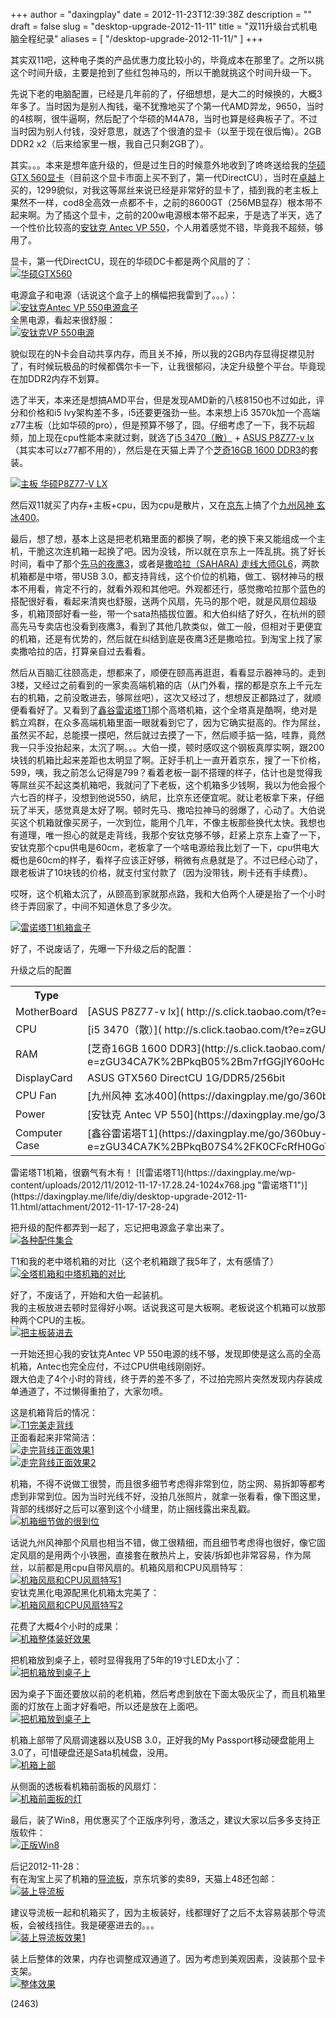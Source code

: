 +++
author = "daxingplay"
date = 2012-11-23T12:39:38Z
description = ""
draft = false
slug = "desktop-upgrade-2012-11-11"
title = "双11升级台式机电脑全程纪录"
aliases = [
    "/desktop-upgrade-2012-11-11/"
]
+++


其实双11吧，这种电子类的产品优惠力度比较小的，毕竟成本在那里了。之所以挑这个时间升级，主要是抢到了些红包神马的，所以干脆就挑这个时间升级一下。

先说下老的电脑配置，已经是几年前的了，仔细想想，是大二的时候换的，大概3年多了。当时因为是别人掏钱，毫不犹豫地买了个第一代AMD羿龙，9650，当时的4核啊，很牛逼啊，然后配了个华硕的M4A78，当时也算是经典板子了。不过当时因为别人付钱，没好意思，就选了个很渣的显卡（以至于现在很后悔）。2GB DDR2 x2（后来给家里一根，我自己只剩2GB了）。

其实。。。本来是想年底升级的，但是过生日的时候意外地收到了咚咚送给我的[华硕GTX 560显卡](https://daxingplay.me/go/zcn-asus-gtx560)（目前这个显卡市面上买不到了，第一代DirectCU），当时在[卓越](https://daxingplay.me/go/amazon-cn)上买的，1299貌似，对我这等屌丝来说已经是非常好的显卡了，插到我的老主板上果然不一样，cod8全高效一点都不卡，之前的8600GT（256MB显存）根本带不起来啊。为了插这个显卡，之前的200w电源根本带不起来，于是选了半天，选了一个性价比较高的[安钛克 Antec VP 550](https://daxingplay.me/go/360buy-antec-vp-550)，个人用着感觉不错，毕竟我不超频，够用了。

显卡，第一代DirectCU，现在的华硕DC卡都是两个风扇的了：  
[![华硕GTX560](https://daxingplay.me/wp-content/uploads/2012/11/2012-09-14-14.29.03.png "华硕GTX560")](https://daxingplay.me/life/diy/desktop-upgrade-2012-11-11.html/attachment/2012-09-14-14-29-03)

电源盒子和电源（话说这个盒子上的横幅把我雷到了。。。）：  
[![安钛克Antec VP 550电源盒子](https://daxingplay.me/wp-content/uploads/2012/11/2012-09-14-19.33.06.jpg "安特克电源盒子")](https://daxingplay.me/life/diy/desktop-upgrade-2012-11-11.html/attachment/2012-09-14-19-33-06)  
 全黑电源，看起来很舒服：  
[![安钛克VP 550电源](https://daxingplay.me/wp-content/uploads/2012/11/2012-09-14-19.34.13.jpg "安钛克VP 550电源")](https://daxingplay.me/life/diy/desktop-upgrade-2012-11-11.html/attachment/2012-09-14-19-34-13)

貌似现在的N卡会自动共享内存，而且关不掉，所以我的2GB内存显得捉襟见肘了，有时候玩极品的时候都偶尔卡一下，让我很郁闷，决定升级整个平台。毕竟现在加DDR2内存不划算。

选了半天，本来还是想搞AMD平台，但是发现AMD新的八核8150也不过如此，评分和价格和i5 lvy架构差不多，i5还要更强劲一些。本来想上i5 3570k加一个高端z77主板（比如华硕的pro），但是预算不够了，囧。仔细考虑了一下，我不玩超频，加上现在cpu性能本来就过剩，就选了[i5 3470（散）]( http://s.click.taobao.com/t?e=zGU34CA7K%2BPkqB07S4%2FK0CITy7klxxrJ35Nnc0vQ4mK3w3Jl1l%2BiznVEBiqWX33L7aQNYSYuMnkLgqB2I9KIEWUm1iY5%2FVCoMpiPjKP03nWB) + [ASUS P8Z77-v lx]( http://s.click.taobao.com/t?e=zGU34CA7K%2BPkqB07S4%2FK0CITy7klxxrJ35Nnc0vQ4mK3xNmp24i4IdyIMdfRi%2FQNkERWLN8qOnSQgXSqf2AaLNx8tw3CCTKZYeCKzQt9aGbX)（其实本可以z77都不用的），然后是在天猫上弄了个[芝奇16GB 1600 DDR3](http://s.click.taobao.com/t?e=zGU34CA7K%2BPkqB05%2Bm7rfGGjlY60oHcc7bkKOQtI1MZmPMw93mnv9i81AVQ2LGcmcDnJj1bFEKu8r%2BWMtxKuwxK8Bjqq7dm4nvHtCkmHuinioWEsyLXTDc%2BCxcKs22iQpJTDKODWZwibRwu4Uhw27YQFVrkRMw%3D%3D)的套装。

[![主板 华硕P8Z77-V LX](https://daxingplay.me/wp-content/uploads/2012/11/2012-11-12-10.38.59-1024x768.jpg "主板")](https://daxingplay.me/life/diy/desktop-upgrade-2012-11-11.html/attachment/2012-11-12-10-38-59)

然后双11就买了内存+主板+cpu，因为cpu是散片，又在[京东](https://daxingplay.me/go/360buy)上搞了个[九州风神 玄冰400](https://daxingplay.me/go/360buy-jiuzhoufengshen-xuanbing400)。

最后，想了想，基本上这是把老机箱里面的都换了啊，老的换下来又能组成一个主机，干脆这次连机箱一起换了吧。因为没钱，所以就在京东上一阵乱挑。挑了好长时间，看中了那个[先马的夜鹰3](https://daxingplay.me/go/360buy-xianma-yeying3)，或者是[撒哈拉（SAHARA) 走线大师GL6](https://daxingplay.me/go/360buy-sahara-gl6)，两款机箱都是中塔，带USB 3.0，都支持背线，这个价位的机箱，做工、钢材神马的根本不用看，肯定不行的，就看外观和其他吧。外观都还行，感觉撒哈拉那个蓝色的搭配很好看，看起来清爽也舒服，送两个风扇，先马的那个吧，就是风扇位超级多，机箱顶部好看一些，带一个sata热插拔位置。和大伯纠结了好久，在杭州的颐高先马专卖店也没看到夜鹰3，看到了其他几款类似，做工一般，但相对于更便宜的机箱，还是有优势的，然后就在纠结到底是夜鹰3还是撒哈拉。到淘宝上找了家卖撒哈拉的店，打算亲自过去看看。

然后从百脑汇往颐高走，想都来了，顺便在颐高再逛逛，看看显示器神马的。走到3楼，又经过之前看到的一家卖高端机箱的店（从门外看，摆的都是京东上千元左右的机箱，之前没敢进去，够屌丝吧），这次又经过了，想想反正都路过了，就顺便看看好了。又看到了[鑫谷雷诺塔T1](https://daxingplay.me/go/360buy-segotep-t1)那个高塔机箱，这个全塔真是酷啊，绝对是鹤立鸡群，在众多高端机箱里面一眼就看到它了，因为它确实挺高的。作为屌丝，虽然买不起，总能摸一摸吧，然后就过去摸了一下，然后顺手掂一掂，哇靠，竟然我一只手没抬起来，太沉了啊。。。大伯一摸，顿时感叹这个钢板真厚实啊，跟200块钱的机箱比起来差距也太明显了啊。正好手机上一直开着京东，搜了一下价格，599，咦，我之前怎么记得是799？看着老板一副不搭理的样子，估计也是觉得我等屌丝买不起这类机箱吧，我就问了下老板，这个机箱多少钱啊，我以为他会报个六七百的样子，没想到他说550，纳尼，比京东还便宜呢。就让老板拿下来，仔细玩了半天，感觉真是太好了啊。顿时先马、撒哈拉神马的弱爆了，心动了。大伯说买这个机箱就像买房子，一次到位，能用个几年，不像主板那些换代太快。我想也有道理，唯一担心的就是走背线，我那个安钛克够不够，赶紧上京东上查了一下，安钛克那个cpu供电是60cm，老板拿了一个啥电源给我比划了一下，cpu供电大概也是60cm的样子，看样子应该正好够，稍微有点悬就是了。不过已经心动了，跟老板讲了10块钱的价格，就支付宝付款了（因为没带钱，刷卡还有手续费）。

哎呀，这个机箱太沉了，从颐高到家就那点路，我和大伯两个人硬是抬了一个小时终于弄回家了，中间不知道休息了多少次。

[![雷诺塔T1机箱盒子](https://daxingplay.me/wp-content/uploads/2012/11/2012-11-17-17.22.12-1024x768.jpg "机箱盒子")](https://daxingplay.me/life/diy/desktop-upgrade-2012-11-11.html/attachment/2012-11-17-17-22-12)

好了，不说废话了，先曝一下升级之后的配置：

升级之后的配置

<table><thead></thead><tbody><tr><th>Type</th><th>Name</th></tr><tr><td>MotherBoard</td><td>[ASUS P8Z77-v lx]( http://s.click.taobao.com/t?e=zGU34CA7K%2BPkqB07S4%2FK0CITy7klxxrJ35Nnc0vQ4mK3xNmp24i4IdyIMdfRi%2FQNkERWLN8qOnSQgXSqf2AaLNx8tw3CCTKZYeCKzQt9aGbX)</td></tr><tr><td>CPU</td><td>[i5 3470（散）]( http://s.click.taobao.com/t?e=zGU34CA7K%2BPkqB07S4%2FK0CITy7klxxrJ35Nnc0vQ4mK3w3Jl1l%2BiznVEBiqWX33L7aQNYSYuMnkLgqB2I9KIEWUm1iY5%2FVCoMpiPjKP03nWB)</td></tr><tr><td>RAM</td><td>[芝奇16GB 1600 DDR3](http://s.click.taobao.com/t?e=zGU34CA7K%2BPkqB05%2Bm7rfGGjlY60oHcc7bkKOQtI1MZmPMw93mnv9i81AVQ2LGcmcDnJj1bFEKu8r%2BWMtxKuwxK8Bjqq7dm4nvHtCkmHuinioWEsyLXTDc%2BCxcKs22iQpJTDKODWZwibRwu4Uhw27YQFVrkRMw%3D%3D)</td></tr><tr><td>DisplayCard</td><td>ASUS GTX560 DirectCU 1G/DDR5/256bit</td></tr><tr><td>CPU Fan</td><td>[九州风神 玄冰400](https://daxingplay.me/go/360buy-jiuzhoufengshen-xuanbing400)</td></tr><tr><td>Power</td><td>[安钛克 Antec VP 550](https://daxingplay.me/go/360buy-antec-vp-550)</td></tr><tr><td>Computer Case</td><td>[鑫谷雷诺塔T1](https://daxingplay.me/go/360buy-segotep-t1) | [导流板](http://s.click.taobao.com/t?e=zGU34CA7K%2BPkqB07S4%2FK0CFcRfH0GoT805sipKvJvJJqQLj9U8VJsB7xpRkRfLb4QCYZVSeGP8vdh6WCCrMW8D1%2FmxnqC2Tv36kQh8WMZ6eT6g%3D%3D)</td></tr></tbody></table>雷诺塔T1机箱，很霸气有木有！  
[![雷诺塔T1](https://daxingplay.me/wp-content/uploads/2012/11/2012-11-17-17.28.24-1024x768.jpg "雷诺塔T1")](https://daxingplay.me/life/diy/desktop-upgrade-2012-11-11.html/attachment/2012-11-17-17-28-24)

把升级的配件都弄到一起了，忘记把电源盒子拿出来了。  
[![各种配件集合](https://daxingplay.me/wp-content/uploads/2012/11/2012-11-17-17.34.09-768x1024.jpg "各种配件集合")](https://daxingplay.me/life/diy/desktop-upgrade-2012-11-11.html/attachment/2012-11-17-17-34-09)

T1和我的老中塔机箱的对比（这个老机箱跟了我5年了，太有感情了）  
[![全塔机箱和中塔机箱的对比](https://daxingplay.me/wp-content/uploads/2012/11/2012-11-17-17.46.54-1024x768.jpg "全塔机箱和中塔机箱的对比")](https://daxingplay.me/life/diy/desktop-upgrade-2012-11-11.html/attachment/2012-11-17-17-46-54)

好了，不废话了，开始和大伯一起装机。  
 我的主板放进去顿时显得好小啊。话说我这可是大板啊。老板说这个机箱可以放那种两个CPU的主板。  
[![把主板装进去](https://daxingplay.me/wp-content/uploads/2012/11/2012-11-17-20.47.15-768x1024.jpg "把主板装进去")](https://daxingplay.me/life/diy/desktop-upgrade-2012-11-11.html/attachment/2012-11-17-20-47-15)

一开始还担心我的安钛克Antec VP 550电源的线不够，发现即使是这么高的全高机箱，Antec也完全应付，不过CPU供电线刚刚好。  
 跟大伯走了4个小时的背线，终于弄的差不多了，不过拍完照片突然发现内存装成单通道了，不过懒得重拍了，大家勿喷。

这是机箱背后的情况：  
[![T1完美走背线](https://daxingplay.me/wp-content/uploads/2012/11/2012-11-17-22.50.54-1024x768.jpg "T1走背线")](https://daxingplay.me/life/diy/desktop-upgrade-2012-11-11.html/attachment/2012-11-17-22-50-54)  
 正面看起来非常简洁：  
[![走完背线正面效果1](https://daxingplay.me/wp-content/uploads/2012/11/2012-11-17-22.53.26-1024x768.jpg "走完背线正面效果1")](https://daxingplay.me/life/diy/desktop-upgrade-2012-11-11.html/attachment/2012-11-17-22-53-26)  
[![走完背线正面效果2](https://daxingplay.me/wp-content/uploads/2012/11/2012-11-17-22.53.47-1024x768.jpg "走完背线正面效果2")](https://daxingplay.me/life/diy/desktop-upgrade-2012-11-11.html/attachment/2012-11-17-22-53-47)

机箱，不得不说做工很赞，而且很多细节考虑得非常到位，防尘网、易拆卸等都考虑到非常到位。因为当时光线不好，没拍几张照片，就拿一张看看，像下图这里，背部的线绑好之后可以塞到这个小缝里，防止捆线露出来乱戳。  
[![机箱细节做的很到位](https://daxingplay.me/wp-content/uploads/2012/11/2012-11-17-22.51.18-1024x768.jpg "机箱细节做的很到位")](https://daxingplay.me/life/diy/desktop-upgrade-2012-11-11.html/attachment/2012-11-17-22-51-18)

话说九州风神那个风扇也相当不错，做工很精细，而且细节考虑得也很好，像它固定风扇的是用两个小铁圈，直接套在散热片上，安装/拆卸也非常容易，作为屌丝，以前都是用cpu自带风扇的。机箱风扇和CPU风扇特写：  
[![机箱风扇和CPU风扇特写1](https://daxingplay.me/wp-content/uploads/2012/11/2012-11-17-22.54.11-1024x768.jpg "机箱风扇和CPU风扇特写1")](https://daxingplay.me/life/diy/desktop-upgrade-2012-11-11.html/attachment/2012-11-17-22-54-11)  
 安钛克黑化电源配黑化机箱太完美了：  
[![机箱风扇和CPU风扇特写2](https://daxingplay.me/wp-content/uploads/2012/11/2012-11-17-22.54.23-768x1024.jpg "机箱风扇和CPU风扇特写2")](https://daxingplay.me/life/diy/desktop-upgrade-2012-11-11.html/attachment/2012-11-17-22-54-23)

花费了大概4个小时的成果：  
[![机箱整体装好效果](https://daxingplay.me/wp-content/uploads/2012/11/2012-11-17-22.57.56-1024x768.jpg "机箱整体装好效果")](https://daxingplay.me/life/diy/desktop-upgrade-2012-11-11.html/attachment/2012-11-17-22-57-56)

把机箱放到桌子上，顿时显得我用了5年的19寸LED太小了：  
[![把机箱放到桌子上](https://daxingplay.me/wp-content/uploads/2012/11/2012-11-19-00.26.49-1024x768.jpg "把机箱放到桌子上")](https://daxingplay.me/life/diy/desktop-upgrade-2012-11-11.html/attachment/2012-11-19-00-26-49)

因为桌子下面还要放以前的老机箱，然后考虑到放在下面太吸灰尘了，而且机箱里面的灯放在上面才好看吧，所以还是放在上面吧。  
[![把机箱放到桌子上](https://daxingplay.me/wp-content/uploads/2012/11/2012-11-23-01.06.16-768x1024.jpg "把机箱放到桌子上")](https://daxingplay.me/life/diy/desktop-upgrade-2012-11-11.html/attachment/2012-11-23-01-06-16)

机箱上部带了风扇调速器以及USB 3.0，正好我的My Passport移动硬盘能用上3.0了，可惜硬盘还是Sata机械盘，没用。  
[![机箱上部](https://daxingplay.me/wp-content/uploads/2012/11/2012-11-23-01.06.31-768x1024.jpg "机箱上部")](https://daxingplay.me/life/diy/desktop-upgrade-2012-11-11.html/attachment/2012-11-23-01-06-31)

从侧面的透板看机箱前面板的风扇灯：  
[![机箱前面板的灯](https://daxingplay.me/wp-content/uploads/2012/11/2012-11-23-01.08.30-768x1024.jpg "机箱前面板的灯")](https://daxingplay.me/life/diy/desktop-upgrade-2012-11-11.html/attachment/2012-11-23-01-08-30)

最后，装了Win8，用优惠买了个正版序列号，激活之，建议大家以后多多支持正版软件：  
[![正版Win8](https://daxingplay.me/wp-content/uploads/2012/11/2012-11-18-17.25.52-1024x768.jpg "正版Win8")](https://daxingplay.me/life/diy/desktop-upgrade-2012-11-11.html/attachment/2012-11-18-17-25-52)

后记2012-11-28：  
 有在淘宝上买了机箱的[导流板](http://s.click.taobao.com/t?e=zGU34CA7K%2BPkqB07S4%2FK0CFcRfH0GoT805sipKvJvJJqQLj9U8VJsB7xpRkRfLb4QCYZVSeGP8vdh6WCCrMW8D1%2FmxnqC2Tv36kQh8WMZ6eT6g%3D%3D)，京东坑爹的卖89，天猫上48还包邮：  
[![](https://daxingplay.me/wp-content/uploads/2012/11/2012-11-23-21.47.20-768x1024.jpg "装上导流板")](https://daxingplay.me/life/diy/desktop-upgrade-2012-11-11.html/attachment/2012-11-23-21-47-20)

建议导流板一起和机箱买了，因为主板装好，线都理好了之后不太容易装那个导流板，会被线挡住。我是硬塞进去的。。。  
[![](https://daxingplay.me/wp-content/uploads/2012/11/2012-11-23-21.47.41-768x1024.jpg "装上导流板效果1")](https://daxingplay.me/life/diy/desktop-upgrade-2012-11-11.html/attachment/2012-11-23-21-47-41)

装上后整体的效果，内存也调整成双通道了。因为考虑到美观因素，没装那个显卡支架。  
[![](https://daxingplay.me/wp-content/uploads/2012/11/2012-11-23-21.48.26-768x1024.jpg "整体效果")](https://daxingplay.me/life/diy/desktop-upgrade-2012-11-11.html/attachment/2012-11-23-21-48-26)

 (2463)


